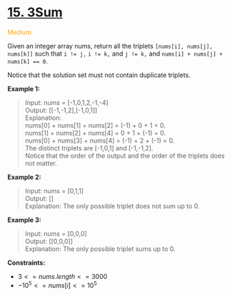 # [15. 3Sum](https://leetcode.com/problems/3sum/)

<span style="color:orange">Medium<span>

Given an integer array nums, return all the triplets `[nums[i], nums[j], nums[k]]` such that `i != j,` `i != k,` and `j != k,` and `nums[i] + nums[j] + nums[k] == 0`.

Notice that the solution set must not contain duplicate triplets.

**Example 1:**

> Input: nums = [-1,0,1,2,-1,-4]  
Output: [[-1,-1,2],[-1,0,1]]  
Explanation:   
nums[0] + nums[1] + nums[2] = (-1) + 0 + 1 = 0.  
nums[1] + nums[2] + nums[4] = 0 + 1 + (-1) = 0.  
nums[0] + nums[3] + nums[4] = (-1) + 2 + (-1) = 0.  
The distinct triplets are [-1,0,1] and [-1,-1,2].  
Notice that the order of the output and the order of the triplets does not matter.

**Example 2:**

> Input: nums = [0,1,1]  
Output: []  
Explanation: The only possible triplet does not sum up to 0.  

**Example 3:**

> Input: nums = [0,0,0]  
Output: [[0,0,0]]  
Explanation: The only possible triplet sums up to 0.
 

**Constraints:**

- $3 <= nums.length <= 3000$
- $-10^5 <= nums[i] <= 10^5$